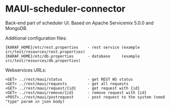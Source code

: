 MAUI-scheduler-connector
========================

Back-end part of scheduler UI.
Based on Apache Servicemix 5.0.0 and MongoDB.

Additional configuration files:

    {KARAF_HOME}/etc/rest.properties    - rest service (example src/test/resources/rest.properties)
    {KARAF_HOME}/etc/db.properties      - database     (example src/test/resources/db.properties)

Webservices URLs:

    <GET> ../rest/maui/status           - get REST WS status
    <GET> ../rest/maui/requests         - get all requests
    <GET> ../rest/maui/request/{id}     - get request with {id}
    <GET> ../rest/maui/remove/{id}      - remove request with {id}
    <POST>../rest/maui/postrequest      - post request to the system (need "type" param in json body)
 
 
